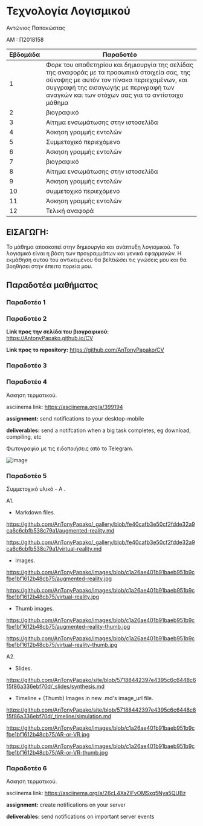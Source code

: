 # Τεχνολογία Λογισμικού

Αντώνιος Παπακώστας

ΑΜ : Π2018158

| Εβδομάδα | Παραδοτέο |
| --- | --- |
| 1 | Φορκ του αποθετηρίου και δημιουργία της σελίδας της αναφοράς με τα προσωπικά στοιχεία σας, της σύνοψης με αυτόν τον πίνακα περιεχομένων, και συγγραφή της εισαγωγής με περιγραφή των αναγκών και των στόχων σας για το αντίστοιχο μάθημα |
| 2 | βιογραφικό |
| 3 | Αίτημα ενσωμάτωσης στην ιστοσελίδα |
| 4 | Άσκηση γραμμής εντολών |
| 5 | Συμμετοχικό περιεχόμενο |
| 6 | Άσκηση γραμμής εντολών |
| 7 | βιογραφικό |
| 8 | Αίτημα ενσωμάτωσης στην ιστοσελίδα |
| 9 | Άσκηση γραμμής εντολών |
| 10 | συμμετοχικό περιεχόμενο |
| 11 | Άσκηση γραμμής εντολών |
| 12 | Τελική αναφορά |

## <a name="P">ΕΙΣΑΓΩΓΗ:</a>
Το μάθημα αποσκοπεί στην δημιουργία και ανάπτυξη λογισμικού. Το λογισμικό είναι η βάση των προγραμμάτων και γενικά εφαρμογών. Η εκμάθηση αυτού του αντικειμένου θα βελτιώσει τις γνώσεις μου και θα βοηθήσει στην έπειτα πορεία μου.


## Παραδοτέα μαθήματος

### Παραδοτέο 1

### Παραδοτέο 2
**Link προς την σελίδα του βιογραφικού:** https://AntonyPapako.github.io/CV

**Link προς το repository:** https://github.com/AnTonyPapako/CV

### Παραδοτέο 3

### Παραδοτέο 4
Άσκηση τερματικού.

asciinema link: https://asciinema.org/a/399194

**assignment:** send notifications to your desktop-mobile

**deliverables:** send a notifcation when a big task completes, eg download, compiling, etc

Φωτογραφία με τις ειδοποιήσεις από το Telegram.

![image](https://user-images.githubusercontent.com/44473312/111084951-b6a8e580-851d-11eb-9dec-a878ef68f31a.png)

### Παραδοτέο 5
Συμμετοχικό υλικό - Α .

Α1.
- Markdown files.

https://github.com/AnTonyPapako/_gallery/blob/fe40cafb3e50cf2fdde32a9ca6c6cbfb538c79a1/augmented-reality.md

https://github.com/AnTonyPapako/_gallery/blob/fe40cafb3e50cf2fdde32a9ca6c6cbfb538c79a1/virtual-reality.md

- Images.

https://github.com/AnTonyPapako/images/blob/c1a26ae401b91baeb951b9cfbe1bf1612b48cb75/augmented-reality.jpg

https://github.com/AnTonyPapako/images/blob/c1a26ae401b91baeb951b9cfbe1bf1612b48cb75/virtual-reality.jpg

- Thumb images.

https://github.com/AnTonyPapako/images/blob/c1a26ae401b91baeb951b9cfbe1bf1612b48cb75/augmented-reality-thumb.jpg

https://github.com/AnTonyPapako/images/blob/c1a26ae401b91baeb951b9cfbe1bf1612b48cb75/virtual-reality-thumb.jpg

Α2.

- Slides.

https://github.com/AnTonyPapako/site/blob/57188442397e4395c6c6448c615f86a336ebf70d/_slides/synthesis.md

- Timeline + (Thumb) Images in new .md's image_url file.

https://github.com/AnTonyPapako/site/blob/57188442397e4395c6c6448c615f86a336ebf70d/_timeline/simulation.md

https://github.com/AnTonyPapako/images/blob/c1a26ae401b91baeb951b9cfbe1bf1612b48cb75/AR-or-VR.jpg

https://github.com/AnTonyPapako/images/blob/c1a26ae401b91baeb951b9cfbe1bf1612b48cb75/AR-or-VR-thumb.jpg

### Παραδοτέο 6
Άσκηση τερματικού.

asciinema link: https://asciinema.org/a/26cL4XaZlFvOMSxq5Nya5QUBz

**assignment:** create notifications on your server

**deliverables:** send notifications on important server events
